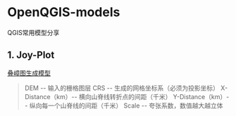 # OpenQGIS-models
QGIS常用模型分享
## 1. Joy-Plot​
[叠嶂图生成模型](https://github.com/OpenQGIS/OpenQGIS-models/blob/main/model/Joy-Plot%E2%80%8B.model3)
> DEM -- 输入的栅格图层
> CRS -- 生成的网格坐标系（必须为投影坐标）
> X-Distance（km）-- 横向山脊线转折点的间距（千米）
> Y-Distance（km）-- 纵向每一个山脊线的间距（千米）
> Scale -- 夸张系数，数值越大越立体
